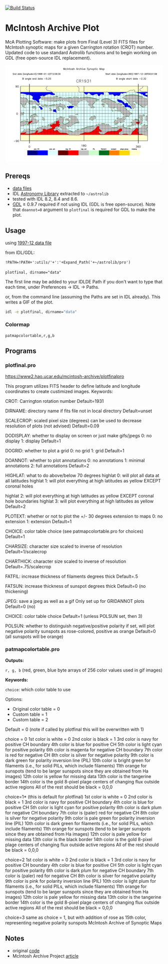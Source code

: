 [![Build Status](https://travis-ci.com/scivision/McIntoshArchivePlot.svg?branch=master)](https://travis-ci.com/scivision/McIntoshArchivePlot)

# McIntosh Archive Plot

McA Plotting Software: make plots from Final (Level 3) FITS files for McIntosh synoptic maps for a given Carrington rotation (CROT) number.
Updated code to use standard Astrolib functions and to begin working on GDL (free open-source IDL replacement).

![image](data/CR1931_final_gridannot_miss_chbound.gif)

## Prereqs

* [data files](https://www.ngdc.noaa.gov/stp/space-weather/solar-data/solar-imagery/composites/synoptic-maps/mc-intosh/ptmc_level3/ptmc_level3_fits/)
* IDL [Astronomy Library](https://idlastro.gsfc.nasa.gov/) extracted to `~/astrolib`
* tested with IDL 8.2, 8.4 and 8.6.
* [GDL](https://www.scivision.co/compiling-gdl-gnudatalanguage-on-ubuntu/) &ge; 0.9.7 required if not using IDL (GDL is free open-source).  Note that `doannot=0` argument to `plotfinal` is required for GDL to make the plot.

## Usage

using [1997-12 data file](https://www.ngdc.noaa.gov/stp/space-weather/solar-data/solar-imagery/composites/synoptic-maps/mc-intosh/ptmc_level3/ptmc_level3_fits/ptmc_compo_sm_19971226_040108_cr1931_l3.fits.gz)

from IDL/GDL:

    !PATH=!PATH+':utils/'+':'+Expand_Path('+~/astrolib/pro')

    plotfinal, dirname="data"

The first line may be added to your IDLDE Path if you don't want to type that each time, under Preferences -> IDL -> Paths.

or, from the command line (assuming the Paths are set in IDL already). 
This writes a GIF of the plot.

```sh
idl -e plotfinal, dirname="data"
```

### Colormap

    patmapcolortable,r,g,b


## Programs


### plotfinal.pro

<https://www2.hao.ucar.edu/mcintosh-archive/plotfinalpro>

This program utilizes FITS header to define latitude and longitude
coordinates to create custimized images. Keywords:

CROT: Carrington rotation number Default=1931

DIRNAME: directory name if fits file not in local directory
Default=unset

SCALECROP: scaled pixel size (degrees) can be used to decrease resolution of plots (not advised) 
Default=0.09

DODISPLAY: whether to display on screen or just make gifs/jpegs 
0: no display 
1: display 
Default=1

DOGRID: whether to plot a grid 
0: no grid 
1: grid 
Default=1

DOANNOT: whether to plot annotations 
0: no annotations 
1: minimal annotations 
2: full annotations Default=2

HIGHLAT: what to do above/below 70 degrees highlat 
0: will plot all data at all latitudes highlat 
1: will plot everything at high latitudes as yellow EXCEPT coronal holes

highlat 
2: will plot everything at high latitudes as yellow EXCEPT coronal hole boundaries highlat 
3: will plot everything at high
latitudes as yellow 
Default=2

PLOTEXT: whether or not to plot the +/- 30 degrees extension to maps 
0: no extension 
1: extension 
Default=1

CHOICE: color table choice (see patmapcolortable.pro for choices)
Default=1

CHARSIZE: character size scaled to inverse of resolution
Default=1/scalecrop

CHARTHICK: character size scaled to inverse of resolution
Default=.75/scalecrop

FATFIL: increase thickness of filaments degrees thick Default=.5

FATSUN: increase thickness of sunspot degrees thick Default=0 (no
thickening)

JPEG: save a jpeg as well as a gif Only set up for GRIDANNOT plots
Default=0 (no)

CHOICE: color table choice Default=1 (unless POLSUN set, then 3)

POLSUN: whether to distinguish negative/positive polarity if set, will
plot negative polarity sunspots as rose-colored, positive as orange
Default=0 (all sunspots will be orange)

### patmapcolortable.pro

**Outputs:**

`r, g, b`
(red, green, blue byte arrays of 256 color values used in gif images) 


**Keywords:**

`choice`: which color table to use

Options: 
* Original color table = 0 
* Custom table = 1 
* Custom table = 2 

Default = 0 (note if called by plotfinal this will be overwritten with 1)

choice = 0 1st color is white 
= 0 2nd color is black 
= 1 3rd color is navy
for positive CH boundary 4th color is blue for positive CH 5th color is
light cyan for positive polarity 6th color is magenta for negative CH
boundary 7th color is red for negative CH 8th color is silver for
negative polarity 9th color is dark green for polarity inversion line
(PIL) 10th color is bright green for filaments (i.e., for solid PILs,
which include filaments) 11th orange for sunspots (tend to be larger
sunspots since they are obtained from Ha images) 12th color is yellow
for missing data 13th color is the tangerine border 14th color is the
gold 8-pixel plage centers of changing flux outside active regions All
of the rest should be black = 0,0,0

choice=1* (this is default for plotfinal) 1st color is white 
= 0 2nd color is black 
= 1 3rd color is navy 
for positive CH boundary 4th color
is blue for positive CH 5th color is light cyan for positive polarity
6th color is dark plum for negative CH boundary 7th color is (paler) red
for negative CH 8th color is silver for negative polarity 9th color is
pale green for polarity inversion line (PIL) 10th color is dark green
for filaments (i.e., for solid PILs, which include filaments) 11th
orange for sunspots (tend to be larger sunspots since they are obtained
from Ha images) 12th color is pale yellow for missing data 13th color is
the black border 14th color is the gold 8-pixel plage centers of
changing flux outside active regions All of the rest should be black =
0,0,0

choice=2 1st color is white 
= 0 2nd color is black 
= 1 3rd color is navy
for positive CH boundary 4th color is blue for positive CH 5th color is
light cyan for positive polarity 6th color is dark plum for negative CH
boundary 7th color is (paler) red for negative CH 8th color is silver
for negative polarity 9th color is pink for polarity inversion line
(PIL) 10th color is light plum for filaments (i.e., for solid PILs,
which include filaments) 11th orange for sunspots (tend to be larger
sunspots since they are obtained from Ha images) 12th color is pale
yellow for missing data 13th color is the tangerine border 14th color is
the gold 8-pixel plage centers of changing flux outside active regions
All of the rest should be black = 0,0,0

choice=3 same as choice = 1, but with addition of rose as 15th color,
representing negative polarity sunspots McIntosh Archive of Synoptic Maps

## Notes

- original [code](https://www2.hao.ucar.edu/mcintosh-archive/plotting-software)
- McIntosh Archive Project [article](https://eos.org/research-spotlights/preserving-a-45-year-record-of-sunspots?utm_source=eos&utm_medium=email&utm_campaign=EosBuzz011918)
